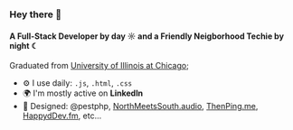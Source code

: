### Hey there 👋

#### A Full-Stack Developer by day ☼ and a Friendly Neigborhood Techie by night ☾

Graduated from [University of Illinois at Chicago]([(https://cs.uic.edu)]);<br>

- ⚙️ I use daily: `.js`, `.html`, `.css`
- 🌍 I'm mostly active on **LinkedIn**
- 💅 Designed: @pestphp, [NorthMeetsSouth.audio](https://www.northmeetssouth.audio), [ThenPing.me](https://thenping.me), [HappydDev.fm](https://www.happydev.fm), etc…
